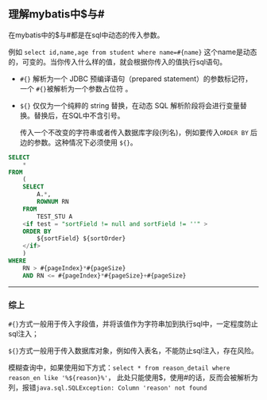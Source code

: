 ## 理解mybatis中$与#

在mybatis中的$与#都是在sql中动态的传入参数。

例如 ```select id,name,age from student where name=#{name}``` 
这个name是动态的，可变的。当你传入什么样的值，就会根据你传入的值执行sql语句。

- `#{}` 解析为一个 JDBC 预编译语句（prepared statement）的参数标记符，一个 `#{}`被解析为一个参数占位符 。

- `${}` 仅仅为一个纯粹的 string 替换，在动态 SQL 解析阶段将会进行变量替换。替换后，在SQL中不含引号。

    传入一个不改变的字符串或者传入数据库字段(列名)，例如要传入`ORDER BY` 后边的参数。这种情况下必须使用 `${}`。

```sql
SELECT
	* 
FROM
	(
	SELECT
		A.*,
		ROWNUM RN 
	FROM
		TEST_STU A
    <if test = "sortField != null and sortField != ''" > 
	ORDER BY
		${sortField} ${sortOrder}
	</if> 
	) 
WHERE
	RN > #{pageIndex}*#{pageSize} 
	AND RN <= #{pageIndex}*#{pageSize}+#{pageSize}
```
---
### 综上

`#{}`方式一般用于传入字段值，并将该值作为字符串加到执行sql中，一定程度防止sql注入；

`${}`方式一般用于传入数据库对象，例如传入表名，不能防止sql注入，存在风险。

模糊查询中，如果使用如下方式：`select * from reason_detail where reason_en like '%${reason}%'`，
此处只能使用$，使用#的话，反而会被解析为列，报错`java.sql.SQLException: Column 'reason' not found`
